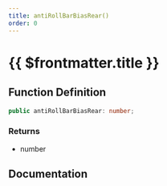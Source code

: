 ```yaml
---
title: antiRollBarBiasRear()
order: 0
---
```


# {{ $frontmatter.title }}

<!--@include: ./antiRollBarBiasRear_partial_header.md-->

## Function Definition

```ts
public antiRollBarBiasRear: number;
```

### Returns

* number

## Documentation

<!--@include: ./antiRollBarBiasRear_partial_footer.md-->
